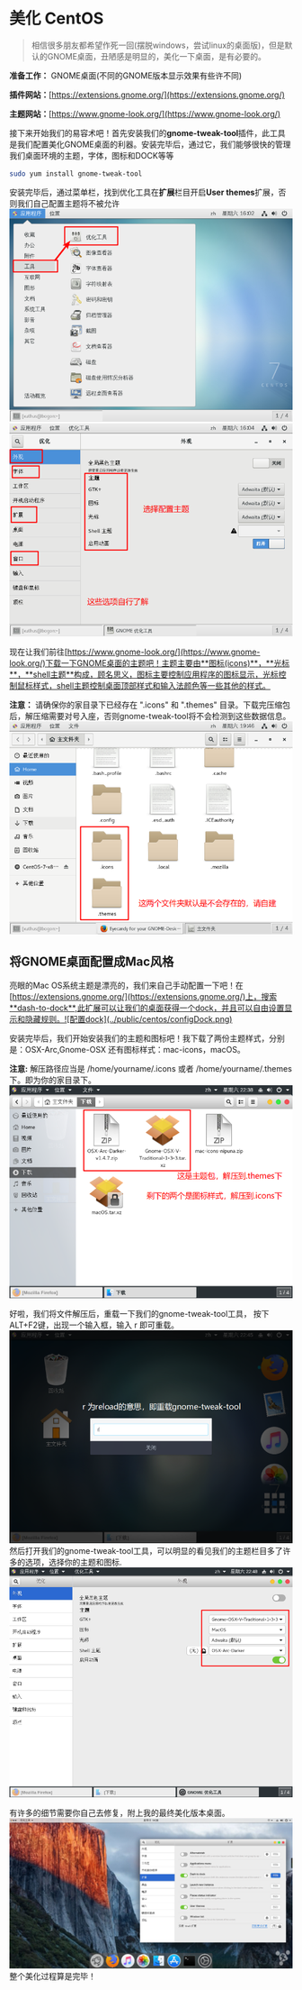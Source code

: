# 美化 CentOS

> 相信很多朋友都希望作死一回(摆脱windows，尝试linux的桌面版)，但是默认的GNOME桌面，丑陋感是明显的，美化一下桌面，是有必要的。

**准备工作：** GNOME桌面(不同的GNOME版本显示效果有些许不同)

**插件网站：**[https://extensions.gnome.org/](https://extensions.gnome.org/)

**主题网站：**[https://www.gnome-look.org/](https://www.gnome-look.org/)

接下来开始我们的易容术吧！首先安装我们的**gnome-tweak-tool**插件，此工具是我们配置美化GNOME桌面的利器。安装完毕后，通过它，我们能够很快的管理我们桌面环境的主题，字体，图标和DOCK等等

```bash
sudo yum install gnome-tweak-tool
```

安装完毕后，通过菜单栏，找到优化工具在**扩展**栏目开启**User themes**扩展，否则我们自己配置主题将不被允许![找到美化工具](../public/centos/installTweak.png)
![查看信息](../public/centos/showTweak.png)

现在让我们前往[https://www.gnome-look.org/](https://www.gnome-look.org/)下载一下GNOME桌面的主题吧！主题主要由**图标(icons)**，**光标**，**shell主题**构成，顾名思义，图标主要控制应用程序的图标显示，光标控制鼠标样式，shell主题控制桌面顶部样式和输入法颜色等一些其他的样式。

**注意：** 请确保你的家目录下已经存在 ".icons" 和 ".themes" 目录。下载完压缩包后，解压缩需要对号入座，否则gnome-tweak-tool将不会检测到这些数据信息。
![自己在家目录创建文件夹](../public/centos/createField.png)

## 将GNOME桌面配置成Mac风格

亮眼的Mac OS系统主题是漂亮的，我们来自己手动配置一下吧！在[https://extensions.gnome.org/](https://extensions.gnome.org/)上，搜索**dash-to-dock**,此扩展可以让我们的桌面获得一个dock，并且可以自由设置显示和隐藏规则。![配置dock](../public/centos/configDock.png)

安装完毕后，我们开始安装我们的主题和图标吧！我下载了两份主题样式，分别是：OSX-Arc,Gnome-OSX 还有图标样式：mac-icons，macOS。

**注意:** 解压路径应当是 /home/yourname/.icons 或者 /home/yourname/.themes 下。即为你的家目录下。![解压文件](../public/centos/unzipFile.png)

好啦，我们将文件解压后，重载一下我们的gnome-tweak-tool工具， 按下ALT+F2键，出现一个输入框，输入 r 即可重载。![重载优化工具](../public/centos/reloadTweak.png)
然后打开我们的gnome-tweak-tool工具，可以明显的看见我们的主题栏目多了许多的选项，选择你的主题和图标.
![选择](../public/centos/chooseThemes.png)

有许多的细节需要你自己去修复，附上我的最终美化版本桌面。
![最终桌面](../public/centos/Desktop.png)
整个美化过程算是完毕！